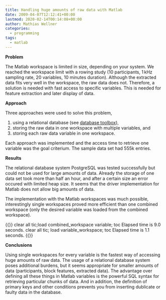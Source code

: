 ```yaml
---
title: Handling huge amounts of raw data with Matlab
date: 2009-04-07T12:12:41+00:00
lastmod: 2020-02-14T00:14:08+00:00
author: Mathias Wellner
categories:
  - programming
tags:
  - matlab
---
```

**Problem**

The Matlab workspace is limited in size, depending on your system. We reached the workspace limit with a rowing study (10 participants, 1&thinsp;kHz sampling rate, 20 variables, 10 minutes duration). Although the extracted data fits very well in the workspace, the raw data does not. Therefore, a solution is needed with fast access to specific variables. This is needed for feature extraction and later display of data.

**Approach**

Three approaches were used to solve this problem,

  1. using a relational database (see [database toolbox](http://www.mathworks.com/products/database/)),
  2. storing the raw data in one workspace with multiple variables, and
  3. storing each raw data variable in one workspace.

Each approach was implemented and the access time to retrieve one variable was the goal criterium. The sample data set had 555k entries.

**Results**

The relational database system PostgreSQL was tested successfully but could not be used for large amounts of data. Already the storage of one data set took more than half an hour, and after a certain size an error occured with limited heap size. It seems that the driver implementation for Matlab does not allow big amounts of data.

The implementation with the Matlab workspaces was much possible, interestingly single workspaces proved more efficient than one combined workspace (only the desired variable was loaded from the combined workspace).

{{<highlight m>}}
clear all
tic;load combined_workspace variable; toc
Elapsed time is 9.0 seconds.
clear all
tic; load variable_workspace; toc
Elapsed time is 1.1 seconds.
{{</highlight>}}

**Conclusions**

Using single workspaces for every variable is the fastest way of accessing huge amounts of raw data. The usage of a relational database system poses additional burdens, but it seems appropriate for smaller amounts of data (participants, block features, extracted data). The advantage over defining all these things in Matlab variables is the powerful SQL syntax for retrieving particular chunks of data. And in addition, the definition of primary keys and other conditions prevents you from inserting dublicate or faulty data in the database.